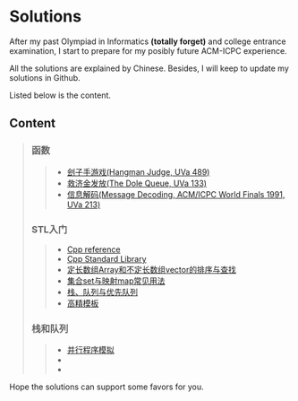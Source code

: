 # Solutions
After my past Olympiad in Informatics **(totally forget)** and college entrance examination, I start to prepare for my posibly future ACM-ICPC experience. 

All the solutions are explained by Chinese. Besides, I will keep to update my solutions in Github. 

Listed below is the content.

## Content
> ### 函数
> > * [刽子手游戏(Hangman Judge, UVa 489)](tests/UVa%20489%20刽子手游戏.md)
> > * [救济金发放(The Dole Queue, UVa 133)](tests/UVa%20133%20救济金发放.md)
> > * [信息解码(Message Decoding, ACM/ICPC World Finals 1991, UVa 213)](tests/UVa%20213%20信息解码.md)
> ### STL入门
> > * [Cpp reference](https://en.cppreference.com/w/cpp)
> > * [Cpp Standard Library](https://en.cppreference.com/w/cpp/header)
> > * [定长数组Array和不定长数组vector的排序与查找](tests/定长数组Array和不定长数组vector的排序与查找.md)
> > * [集合set与映射map常见用法](tests/集合set与映射map常见用法.md)
> > * [栈、队列与优先队列](tests/栈、队列与优先队列.md)
> > * [高精模板](tests/高精模板.md)
> ### 栈和队列
> > * [并行程序模拟](tests/并行程序模拟.md)
> > * 
> > *
Hope the solutions can support some favors for you.
